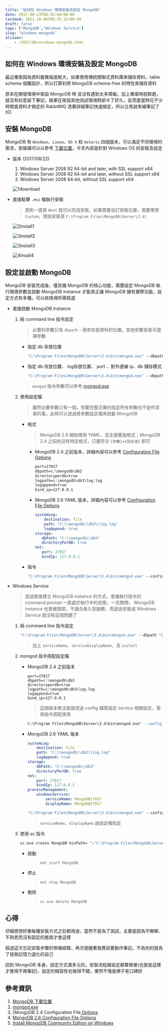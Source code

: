 ```yaml
---
title: "如何在 Windows 環境安裝及設定 MongoDB"
date: 2017-08-23T00:35:00+08:00
lastmod: 2021-10-08T00:35:31+08:00
draft: false
tags: ["MongoDB","Windows Service"]
slug: "windows-mongodb"
aliases:
    - /2017/08/windows-mongodb.html
---
```

## 如何在 Windows 環境安裝及設定 MongoDB

最近專案因為資料變異幅度較大，如果使用傳統關聯式資料庫來儲存資料，table schema 很難設計，所以打算利用 MongoDB schema-free 的特性來儲存資料

原本在開發環境中架設 MongoDB 時 並沒有遇到太多障礙，加上專案時程較趕，就沒有刻意留下筆記，結果在架設其他測試環境時卻卡了好久，反而是當時花不少時間查資料才搞定的 RabbitMQ 憑著詳細筆記快速搞定，所以立馬就來補筆記了 XD

## 安裝 MongoDB

MongoDB 有 `Windows`、`Linux`、`OS X` 和 `Solaris` 四個版本，可以滿足不同環境的需求，安裝檔可以以參考 [下載位置](https://www.mongodb.com/download-center#community)，今天內容是針對 Windows OS 的安裝及設定

* 版本 (2017/08/22)

    1. Windows Server 2008 R2 64-bit and later, with SSL support x64
    2. Windows Server 2008 R2 64-bit and later, without SSL support x64
    3. Windows Server 2008 64-bit, without SSL support x64

    ![1download](https://user-images.githubusercontent.com/3851540/29576183-85f52c4e-8799-11e7-9c92-524b938797b7.png)

* 直接點擊 `.msi` 檔執行安裝

    > 原則一直按 `Next` 就可以完成安裝，如果需要自訂安裝位置，需要使用 `Custom`，預設安裝至 `C:\Program Files\MongoDB\Server\3.4\`

    ![2install1](https://user-images.githubusercontent.com/3851540/29576185-85f6137a-8799-11e7-82fd-3bf164168773.png)

    ![3install2](https://user-images.githubusercontent.com/3851540/29576186-85f75942-8799-11e7-91c6-e6e95abb4e6d.png)

    ![3install3](https://user-images.githubusercontent.com/3851540/29576187-85f93f96-8799-11e7-9f7e-f35778bf801a.png)

    ![4insall4](https://user-images.githubusercontent.com/3851540/29576184-85f56d4e-8799-11e7-9b94-d0c4c24cceef.png)

## 設定並啟動 MongoDB

MongoDB 安裝完成後，僅具備 MongoDB 的核心功能，需要設定 MongoDB 執行環境參數並啟動 MongoDB instance 才能真正讓 MongoDB 擁有實際功能，設定方式有多種，可以依情境所需挑選

* 直接啟動 MongoDB instance

    1. 純 command line 指令設定

        > 必要的參數只有 `dbpath` - 用來存放資料的位置，其他參數皆是可選擇參數

        * 指定 db 存放位置

            ```cmd
            "C:\Program Files\MongoDB\Server\3.4\bin\mongod.exe" --dbpath "C:\mongodb\db1"
            ```

        * 指定 db 存放位置、 log存放位置、 port 、對外連線 ip、db 儲存模式

            ```cmd
            "C:\Program Files\MongoDB\Server\3.4\bin\mongod.exe" --dbpath "C:\mongodb\db1" --logpath "C:\mongodb\db1\log.log" --port 30000 --bind_ip 127.0.0.1 --directoryperdb
            ```

        > `mongod` 指令參數可以參考 [mongod.exe](https://docs.mongodb.com/manual/reference/program/mongod.exe)

    2. 使用設定檔

        > 雖然必要參數只有一個，但要完整正確的指定所有參數也不是件容易的事。此時可以透過將參數設定檔來啟動 MongoDB

        * 格式

            > MongoDB 2.6 開始使用 YAML，並支援舊版格式；MongoDB 2.4 之前則沒有特定格式，只要符合 `{參數}={設定值}` 即可

            * MongoDB 2.4 之前版本，詳細內容可以參考 [Configuration File Options](https://docs.mongodb.com/v2.4/reference/configuration-options/)

                ```cmd
                port=27017
                dbpath=c:\mongodb\db3
                directoryperdb=true 
                logpath=c:\mongodb\db3\log.log 
                logappend=true 
                bind_ip=127.0.0.1
                ```

            * MongoDB 2.6 YAML 版本，詳細內容可以參考 [Configuration File Options](https://docs.mongodb.com/manual/reference/configuration-options)

                ```yml
                systemLog:
                    destination: file
                    path: "C:\\mongodb\\db3\\log.log"
                    logAppend: true
                storage:
                   dbPath: "C:\\mongodb\\db3"
                   directoryPerDB: true
                net:
                   port: 27017
                   bindIp: 127.0.0.1
                ```

        * 指令

            ```cmd
            "C:\Program Files\MongoDB\Server\3.4\bin\mongod.exe" --config "C:\mongodb\db3\mongo.conf"
            ```

* Windows Service

    > 透過直接建立 MongoDB instance 的方式，會讓執行指令的 command prompt 一直處於執行中的狀態，一旦關閉， MongoDB instance 也會被關閉，不適合長久型服務，而透過安裝成 Windows Service 就沒有這個問題了

    1. 純 command line 指令設定

        ```cmd
        "C:\Program Files\MongoDB\Server\3.4\bin\mongod.exe" --dbpath "C:\mongodb\db1" --logpath "C:\mongodb\db1\log.log" --port 30000 --bind_ip 127.0.0.1 --directoryperdb --serviceName MongoDB --serviceDisplayName MongoDB30000 --install
        ```

        > 加上 `serviceName`、`serviceDisplayName`、及 `install`

    2. mongod 指令搭配設定檔

        * MongoDB 2.4 之前版本

            ```config
            port=27017
            dbpath=c:\mongodb\db3
            directoryperdb=true 
            logpath=c:\mongodb\db3\log.log 
            logappend=true 
            bind_ip=127.0.0.1
            ```

            > 這個版本無法直接透過 config 檔案指定 service 相關設定，需與指令搭配使用

            ```cmd
            C:\Program Files\MongoDB\Server\3.4\bin\mongod.exe" --config "C:\mongodb\db3\mongo.conf" --serviceName MongoDB27017 --serviceDisplayName MongoDB27017 --install
            ```

        * MongoDB 2.6 YAML 版本

            ```yaml
            systemLog:
                destination: file
                path: "C:\\mongodb\\db3\\log.log"
                logAppend: true
            storage:
                dbPath: "C:\\mongodb\\db3"
                directoryPerDB: true
            net:
                port: 27017
                bindIp: 127.0.0.1
            processManagement:
                windowsService:
                    serviceName: MongoDB27017
                    displayName: MongoDB27017
            ```

            ```cmd
            "C:\Program Files\MongoDB\Server\3.4\bin\mongod.exe" --config "C:\mongodb\db3\mongo.conf" --install
            ```

            > `serviceName`、`displayName` 由設定檔指定

    3. 使用 sc 指令

        ```cmd
        sc.exe create MongoDB binPath= "\"C:\Program Files\MongoDB\Server\3.4\bin\mongod.exe\" --service --config=\"C:\mongodb\db3\mongo.conf\"" DisplayName= "MongoDB" start= "auto"
        ```

        * 啟動

            > `net start MongoDB`

        * 停止

            > `net stop MongoDB`

        * 刪除

            > `sc.exe delete MongoDB`

## 心得

仔細想想好像每種安裝方式之前都用過，當然不是為了測試，主要是因為不暸解、不熟悉而沒有固定的套路才會這樣

經過這次忘記安裝步驟的慘痛經驗，再次提醒著我應該要勤作筆記，不為別的就為了拯救記憶力退化的自己

回到 MongoDB 本身，設定方式滿多元的，安裝流程跟設定都算簡單(也就是這樣才覺得不用筆記)，設定的相容性也做得不錯，果然不愧是牌子老口碑好

## 參考資訊

1. [MongoDB 下載位置](https://www.mongodb.com/download-center#community)
2. [mongod.exe](https://docs.mongodb.com/manual/reference/program/mongod.exe)
3. [MongoDB 2.4 Configuration File[ Options](https://docs.mongodb.com/v2.4/reference/configuration-options/)
4. [MongoDB 2.6 Configuration File Options](https://docs.mongodb.com/manual/reference/configuration-options)
5. [Install MongoDB Community Edition on Windows](https://docs.mongodb.com/manual/tutorial/install-mongodb-on-windows/)
